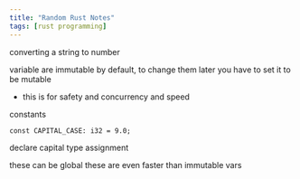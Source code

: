 ```yaml
---
title: "Random Rust Notes"
tags: [rust programming]
---
```


converting a string to number

variable are immutable by default, to change them later you have to set it to be mutable
- this is for safety and concurrency and speed

constants

`const CAPITAL_CASE: i32 = 9.0;`

declare capital type assignment

these can be global
these are even faster than immutable vars